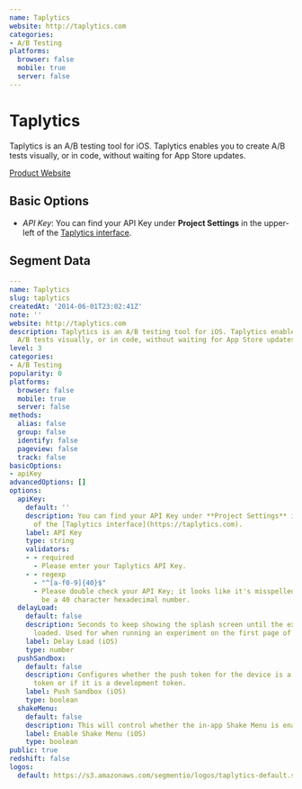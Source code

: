 ```yaml
---
name: Taplytics
website: http://taplytics.com
categories:
- A/B Testing
platforms:
  browser: false
  mobile: true
  server: false
---
```


# Taplytics

Taplytics is an A/B testing tool for iOS. Taplytics enables you to create A/B tests visually, or in code, without waiting for App Store updates.

[Product Website](http://taplytics.com)

## Basic Options

- *API Key*: You can find your API Key under **Project Settings** in the upper-left of the [Taplytics interface](https://taplytics.com).


## Segment Data
```yaml
---
name: Taplytics
slug: taplytics
createdAt: '2014-06-01T23:02:41Z'
note: ''
website: http://taplytics.com
description: Taplytics is an A/B testing tool for iOS. Taplytics enables you to create
  A/B tests visually, or in code, without waiting for App Store updates.
level: 3
categories:
- A/B Testing
popularity: 0
platforms:
  browser: false
  mobile: true
  server: false
methods:
  alias: false
  group: false
  identify: false
  pageview: false
  track: false
basicOptions:
- apiKey
advancedOptions: []
options:
  apiKey:
    default: ''
    description: You can find your API Key under **Project Settings** in the upper-left
      of the [Taplytics interface](https://taplytics.com).
    label: API Key
    type: string
    validators:
    - - required
      - Please enter your Taplytics API Key.
    - - regexp
      - "^[a-f0-9]{40}$"
      - Please double check your API Key; it looks like it's misspelled. It should
        be a 40 character hexadecimal number.
  delayLoad:
    default: false
    description: Seconds to keep showing the splash screen until the experiments are
      loaded. Used for when running an experiment on the first page of the app.
    label: Delay Load (iOS)
    type: number
  pushSandbox:
    default: false
    description: Configures whether the push token for the device is a production
      token or if it is a development token.
    label: Push Sandbox (iOS)
    type: boolean
  shakeMenu:
    default: false
    description: This will control whether the in-app Shake Menu is enabled or not.
    label: Enable Shake Menu (iOS)
    type: boolean
public: true
redshift: false
logos:
  default: https://s3.amazonaws.com/segmentio/logos/taplytics-default.svg

```

